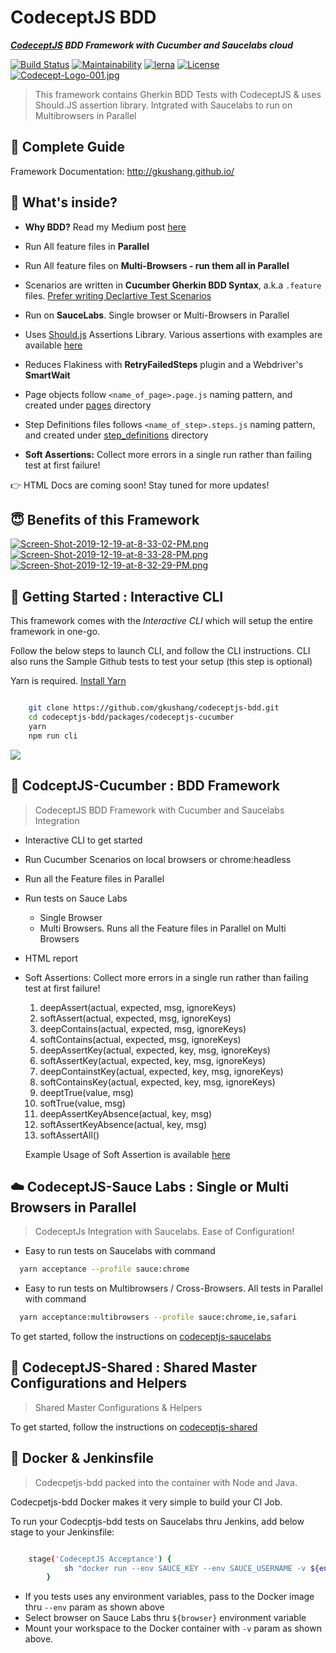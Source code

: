 # CodeceptJS BDD

***[CodeceptJS](https://codecept.io/) BDD Framework with Cucumber and Saucelabs cloud***

[![Build Status](https://travis-ci.org/gkushang/codeceptjs-bdd.svg?branch=develop)](https://travis-ci.org/gkushang/codeceptjs-bdd) [![Maintainability](https://api.codeclimate.com/v1/badges/348efbea54ac5670b73f/maintainability)](https://codeclimate.com/github/gkushang/codeceptjs-bdd/maintainability) [![lerna](https://img.shields.io/badge/maintained%20with-lerna-cc00ff.svg)](https://lerna.js.org/) [![License](https://img.shields.io/npm/l/codeceptjs-cucumber.svg)](LICENSE)
[![Codecept-Logo-001.jpg](https://i.postimg.cc/76tkPM4r/Codecept-Logo-001.jpg)](https://postimg.cc/wyNP0N3w)

> This framework contains Gherkin BDD Tests with CodeceptJS & uses Should.JS assertion library. Intgrated with Saucelabs to run on Multibrowsers in Parallel

## 📖 Complete Guide

Framework Documentation: http://gkushang.github.io/

## 🧐 What's inside?

* **Why BDD?** Read my Medium post [here](https://medium.com/hackernoon/bdd-in-3-minutes-c3f8fc022237)

* Run All feature files in **Parallel**

* Run All feature files on **Multi-Browsers - run them all in Parallel**

* Scenarios are written in **Cucumber Gherkin BDD Syntax**, a.k.a `.feature` files. [Prefer writing Declartive Test Scenarios](https://wiki.saucelabs.com/display/DOCS/Best+Practice%3A+Imperative+v.+Declarative+Testing+Scenarios)

* Run on **SauceLabs**. Single browser or Multi-Browsers in Parallel

* Uses [Should.js](https://shouldjs.github.io/) Assertions Library. Various assertions with examples are available [here](https://github.com/gkushang/codeceptjs-bdd/blob/master/packages/codeceptjs-cucumber/acceptance/step_definitions/search/github.steps.js)

* Reduces Flakiness with **RetryFailedSteps** plugin and a Webdriver's **SmartWait**

* Page objects follow `<name_of_page>.page.js` naming pattern, and created under [pages](https://github.com/gkushang/codeceptjs-bdd/tree/master/packages/codeceptjs-cucumber/acceptance/pages/) directory

* Step Definitions files follows `<name_of_step>.steps.js` naming pattern, and created under [step_definitions](https://github.com/gkushang/codeceptjs-bdd/tree/master/packages/codeceptjs-cucumber/acceptance/step_definitions) directory

* **Soft Assertions:** Collect more errors in a single run rather than failing test at first failure!

👉 HTML Docs are coming soon! Stay tuned for more updates!

## 😇 Benefits of this Framework

[![Screen-Shot-2019-12-19-at-8-33-02-PM.png](https://i.postimg.cc/k4p3LSnf/Screen-Shot-2019-12-19-at-8-33-02-PM.png)](https://postimg.cc/WFgHkhqk)
[![Screen-Shot-2019-12-19-at-8-33-28-PM.png](https://i.postimg.cc/59X6yqF9/Screen-Shot-2019-12-19-at-8-33-28-PM.png)](https://postimg.cc/mhGb69wK)
[![Screen-Shot-2019-12-19-at-8-32-29-PM.png](https://i.postimg.cc/FKPHs7rJ/Screen-Shot-2019-12-19-at-8-32-29-PM.png)](https://postimg.cc/7C2kKPTx)

## 🚀 Getting Started : Interactive CLI

This framework comes with the *Interactive CLI* which will setup the entire framework in one-go.

Follow the below steps to launch CLI, and follow the CLI instructions. CLI also runs the Sample Github tests to test your setup (this step is optional)

Yarn is required. [Install Yarn](https://yarnpkg.com/en/docs/install#mac-stable)

```bash

    git clone https://github.com/gkushang/codeceptjs-bdd.git
    cd codeceptjs-bdd/packages/codeceptjs-cucumber
    yarn
    npm run cli
```

![](codeceptjs-cli.gif)


## 🥒 CodceptJS-Cucumber : BDD Framework

> CodeceptJS BDD Framework with Cucumber and Saucelabs Integration

* Interactive CLI to get started
* Run Cucumber Scenarios on local browsers or chrome:headless
* Run all the Feature files in Parallel
* Run tests on Sauce Labs
  * Single Browser
  * Multi Browsers. Runs all the Feature files in Parallel on Multi Browsers
* HTML report
* Soft Assertions: Collect more errors in a single run rather than failing test at first failure!
    1.  deepAssert(actual, expected, msg, ignoreKeys)
    2.  softAssert(actual, expected, msg, ignoreKeys)
    3.  deepContains(actual, expected, msg, ignoreKeys)
    4.  softContains(actual, expected, msg, ignoreKeys)
    5.  deepAssertKey(actual, expected, key, msg, ignoreKeys)
    6.  softAssertKey(actual, expected, key, msg, ignoreKeys)
    7.  deepContainstKey(actual, expected, key, msg, ignoreKeys)
    8.  softContainsKey(actual, expected, key, msg, ignoreKeys)
    9.  deeptTrue(value, msg)
    10. softTrue(value, msg)
    11. deepAssertKeyAbsence(actual, key, msg)
    12. softAssertKeyAbsence(actual, key, msg)
    13. softAssertAll()
    
    Example Usage of Soft Assertion is available [here](https://github.com/gkushang/codeceptjs-bdd/blob/develop/packages/codeceptjs-cucumber/acceptance/steps/search/github.steps.js#L18-L44)

## ☁️ CodeceptJS-Sauce Labs : Single or Multi Browsers in Parallel

> CodeceptJs Integration with Saucelabs. Ease of Configuration!

* Easy to run tests on Saucelabs with command 

```bash
  yarn acceptance --profile sauce:chrome
```

* Easy to run tests on Multibrowsers / Cross-Browsers. All tests in Parallel with command 

```bash
  yarn acceptance:multibrowsers --profile sauce:chrome,ie,safari
```

To get started, follow the instructions on [codeceptjs-saucelabs](https://github.com/gkushang/codeceptjs-bdd/tree/master/packages/codeceptjs-saucelabs)


## 🔎 CodeceptJS-Shared : Shared Master Configurations and Helpers

> Shared Master Configurations & Helpers

To get started, follow the instructions on [codeceptjs-shared](https://github.com/gkushang/codeceptjs-bdd/tree/master/packages/codeceptjs-shared)



## 🐬 Docker & Jenkinsfile

> Codecpetjs-bdd packed into the container with Node and Java. 

Codecpetjs-bdd Docker makes it very simple to build your CI Job. 

To run your Codecptjs-bdd tests on Saucelabs thru Jenkins, add below stage to your Jenkinsfile:

```bash

	stage('CodeceptJS Acceptance') {
            sh "docker run --env SAUCE_KEY --env SAUCE_USERNAME -v ${env.WORKSPACE}/:/acceptance --rm gkushang/codeceptjs-bdd --debug --profile sauce:${browser}"
        }

```

* If you tests uses any environment variables, pass to the Docker image thru `--env` param as shown above
* Select browser on Sauce Labs thru `${browser}` environment variable
* Mount your workspace to the Docker container with `-v` param as shown above.
